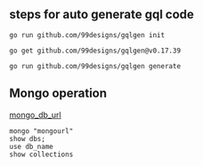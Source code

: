 ## steps for auto generate gql code
    go run github.com/99designs/gqlgen init

    go get github.com/99designs/gqlgen@v0.17.39

    go run github.com/99designs/gqlgen generate

## Mongo operation

[mongo_db_url](https://www.geeksforgeeks.org/mongodb-insertone-method-db-collection-insertone/?ref=lbp)
    
    mongo "mongourl"
    show dbs;
    use db_name
    show collections
    